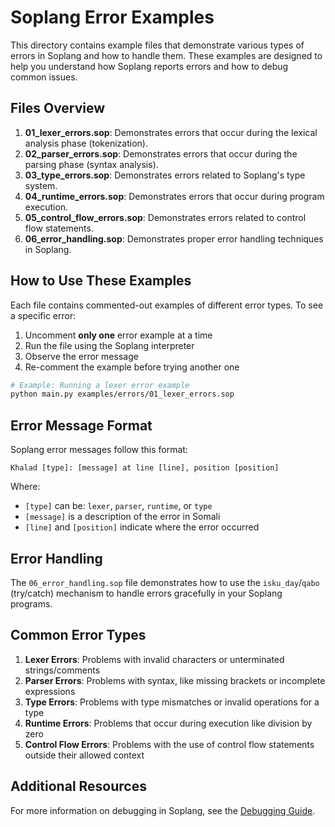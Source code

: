 # Soplang Error Examples

This directory contains example files that demonstrate various types of errors in Soplang and how to handle them. These examples are designed to help you understand how Soplang reports errors and how to debug common issues.

## Files Overview

1. **01_lexer_errors.sop**: Demonstrates errors that occur during the lexical analysis phase (tokenization).
2. **02_parser_errors.sop**: Demonstrates errors that occur during the parsing phase (syntax analysis).
3. **03_type_errors.sop**: Demonstrates errors related to Soplang's type system.
4. **04_runtime_errors.sop**: Demonstrates errors that occur during program execution.
5. **05_control_flow_errors.sop**: Demonstrates errors related to control flow statements.
6. **06_error_handling.sop**: Demonstrates proper error handling techniques in Soplang.

## How to Use These Examples

Each file contains commented-out examples of different error types. To see a specific error:

1. Uncomment **only one** error example at a time
2. Run the file using the Soplang interpreter
3. Observe the error message
4. Re-comment the example before trying another one

```bash
# Example: Running a lexer error example
python main.py examples/errors/01_lexer_errors.sop
```

## Error Message Format

Soplang error messages follow this format:

```
Khalad [type]: [message] at line [line], position [position]
```

Where:
- `[type]` can be: `lexer`, `parser`, `runtime`, or `type`
- `[message]` is a description of the error in Somali
- `[line]` and `[position]` indicate where the error occurred

## Error Handling

The `06_error_handling.sop` file demonstrates how to use the `isku_day`/`qabo` (try/catch) mechanism to handle errors gracefully in your Soplang programs.

## Common Error Types

1. **Lexer Errors**: Problems with invalid characters or unterminated strings/comments
2. **Parser Errors**: Problems with syntax, like missing brackets or incomplete expressions
3. **Type Errors**: Problems with type mismatches or invalid operations for a type
4. **Runtime Errors**: Problems that occur during execution like division by zero
5. **Control Flow Errors**: Problems with the use of control flow statements outside their allowed context

## Additional Resources

For more information on debugging in Soplang, see the [Debugging Guide](../../docs/testing/DEBUGGING.md).
